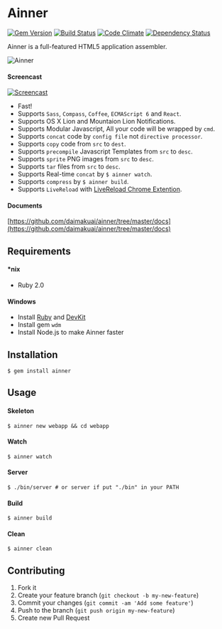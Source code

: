 # Ainner

[![Gem Version](https://badge.fury.io/rb/ainner.png)](http://badge.fury.io/rb/ainner)   [![Build Status](https://travis-ci.org/daimakuai/ainner.png)](https://travis-ci.org/daimakuai/ainner)   [![Code Climate](https://codeclimate.com/repos/520fd56e56b10241f50f15a3/badges/e8beb45f55b5c1fa6142/gpa.png)](https://codeclimate.com/repos/520fd56e56b10241f50f15a3/feed)   [![Dependency Status](https://gemnasium.com/daimakuai/ainner.png)](https://gemnasium.com/SaitoWu/ainner)

Ainner is a full-featured HTML5 application assembler.

![Ainner](http://cl.ly/image/2J0d1C0D3S0E/logo.png)

#### Screencast

[![Screencast](http://cl.ly/image/000k0R400F30/Image%202014-04-29%20at%2010.20.12%20AM.png)](https://vimeo.com/71944672)

* Fast!
* Supports `Sass`, `Compass`, `Coffee`, `ECMAScript 6` and `React`.
* Supports OS X Lion and Mountaion Lion Notifications.
* Supports Modular Javascript, All your code will be wrapped by `cmd`.
* Supports `concat` code by `config file` not `directive processor`.
* Supports `copy` code from `src` to `dest`.
* Supports `precompile` Javascript Templates from `src` to `desc`.
* Supports `sprite` PNG images from `src` to `desc`.
* Supports `tar` files from `src` to `desc`.
* Supports Real-time `concat` by `$ ainner watch`.
* Supports `compress` by `$ ainner build`.
* Supports `LiveReload` with [LiveReload Chrome Extention](https://chrome.google.com/webstore/detail/livereload/jnihajbhpnppcggbcgedagnkighmdlei).

#### Documents

[https://github.com/daimakuai/ainner/tree/master/docs](https://github.com/daimakuai/ainner/tree/master/docs)

## Requirements

#### *nix

* Ruby 2.0

#### Windows

* Install [Ruby](http://rubyinstaller.org/downloads/) and [DevKit](http://rubyinstaller.org/downloads/)
* Install gem `wdm`
* Install Node.js to make Ainner faster

## Installation

    $ gem install ainner

## Usage

#### Skeleton

    $ ainner new webapp && cd webapp

#### Watch

    $ ainner watch

#### Server

    $ ./bin/server # or server if put "./bin" in your PATH

#### Build

    $ ainner build

#### Clean

    $ ainner clean

## Contributing

1. Fork it
2. Create your feature branch (`git checkout -b my-new-feature`)
3. Commit your changes (`git commit -am 'Add some feature'`)
4. Push to the branch (`git push origin my-new-feature`)
5. Create new Pull Request
